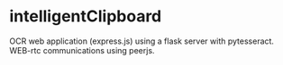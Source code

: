 ﻿# intelligentClipboard

OCR web application (express.js) using a flask server with pytesseract.
WEB-rtc communications using peerjs.
